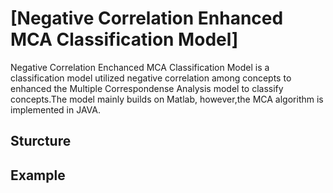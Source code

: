 [Negative Correlation Enhanced MCA Classification Model]
==================

Negative Correlation Enchanced MCA Classification Model is a classification model utilized negative correlation among 
concepts to enhanced the Multiple Correspondense Analysis model to classify concepts.The model mainly builds on Matlab,
however,the MCA algorithm is implemented in JAVA. 

Sturcture
--------


Example
--------

